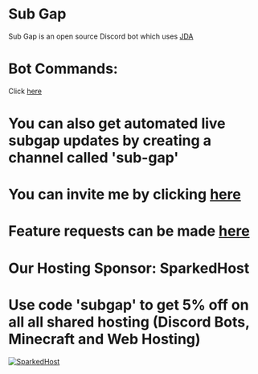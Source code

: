 # Sub Gap

Sub Gap is an open source Discord bot which uses [JDA](https://github.com/DV8FromTheWorld/JDA)

Bot Commands:
=============
Click [here](https://github.com/subgap/SubGap/blob/master/COMMANDS.md)

# You can also get automated live subgap updates by creating a channel called 'sub-gap'

# You can invite me by clicking [here](https://discordapp.com/oauth2/authorize?client_id=564136665778749441&permissions=18448&scope=bot)

# Feature requests can be made [here](https://github.com/subgap/SubGap/issues)

# Our Hosting Sponsor: SparkedHost
# Use code 'subgap' to get 5% off on all all shared hosting (Discord Bots, Minecraft and Web Hosting)
[![SparkedHost](https://i.imgur.com/Tunghh2.png)](https://www.sparkedhost.us/)